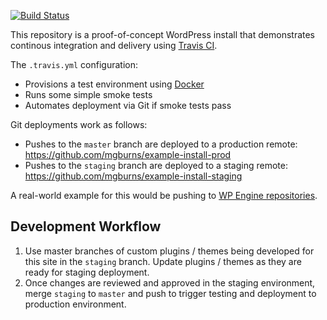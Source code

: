 
[![Build Status](https://travis-ci.org/mgburns/example-wp-install.svg?branch=master)](https://travis-ci.org/mgburns/example-wp-install)

This repository is a proof-of-concept WordPress install that demonstrates continous integration and delivery using [Travis CI](https://travis-ci.org/).

The `.travis.yml` configuration:

- Provisions a test environment using [Docker](https://www.docker.com/)
- Runs some simple smoke tests
- Automates deployment via Git if smoke tests pass

Git deployments work as follows:

- Pushes to the `master` branch are deployed to a production remote: https://github.com/mgburns/example-install-prod
- Pushes to the `staging` branch are deployed to a staging remote: https://github.com/mgburns/example-install-staging

A real-world example for this would be pushing to [WP Engine repositories](http://wpengine.com/git/).

## Development Workflow

1. Use master branches of custom plugins / themes being developed for this site in the `staging` branch. Update plugins / themes as they are ready for staging deployment.
2. Once changes are reviewed and approved in the staging environment, merge `staging` to `master` and push to trigger testing and deployment to production environment.

